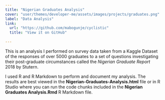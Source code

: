 ```yaml
---
title: "Nigerian Graduates Analysis"
cover: "user/themes/developer-me/assets/images/projects/graduates.png"
label: "Data Analysis"
link:
  url: "https://github.com/mabogunje/cyclistic"
  title: "View it on GitHub"
 
---
```

This is an analysis I performed on survey data taken from a
Kaggle Dataset of the responses of over 5000 graduates to a
set of questions investigating their post-graduate 
circumstances called the *Nigerian Graduate Report* 2018 by
Stutern.

I used R and R Markdown to perform and document my analysis. The
results are best viewed in the **Nigerian-Graduates-Analysis.html** file
or in R Studio where you can run the code chunks included in the
**Nigerian Graduates Analysis.Rmd** R Markdown file.
